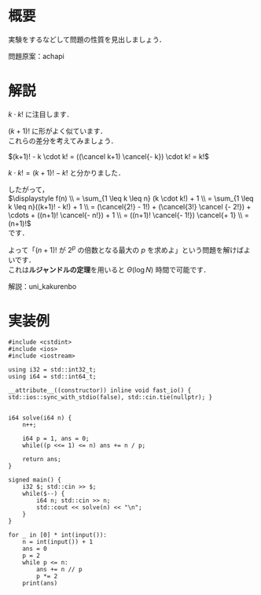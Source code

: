 # 概要
実験をするなどして問題の性質を見出しましょう．

問題原案：achapi

# 解説
$k \cdot k!$ に注目します．  

$(k+1)!$ に形がよく似ています．  
これらの差分を考えてみましょう．  

$(k+1)! - k \cdot k! = ((\cancel k+1) \cancel{- k}) \cdot k! = k!$

$k \cdot k! = (k+1)! - k!$ と分かりました．

したがって，  
$\displaystyle f(n) \\ = \sum_{1 \leq k \leq n} (k \cdot k!) + 1 \\ = \sum_{1 \leq k \leq n}((k+1)! - k!) + 1 \\ = (\cancel{2!} - 1!) + (\cancel{3!} \cancel {- 2!}) + \cdots + ((n+1)! \cancel{- n!}) + 1 \\ = ((n+1)! \cancel{- 1!}) \cancel{+ 1} \\ = (n+1)!$  
です．  

よって「$(n+1)!$ が $2^p$ の倍数となる最大の $p$ を求めよ」という問題を解けばよいです．  
これは**ルジャンドルの定理**を用いると $\Theta(\log N)$ 時間で可能です．  

解説：uni_kakurenbo

# 実装例
```cpp:C++
#include <cstdint>
#include <ios>
#include <iostream>

using i32 = std::int32_t;
using i64 = std::int64_t;

__attribute__((constructor)) inline void fast_io() { std::ios::sync_with_stdio(false), std::cin.tie(nullptr); }


i64 solve(i64 n) {
    n++;

    i64 p = 1, ans = 0;
    while((p <<= 1) <= n) ans += n / p;

    return ans;
}

signed main() {
    i32 $; std::cin >> $;
    while($--) {
        i64 n; std::cin >> n;
        std::cout << solve(n) << "\n";
    }
}

```

```py:Python
for _ in [0] * int(input()):
    n = int(input()) + 1
    ans = 0
    p = 2
    while p <= n:
        ans += n // p
        p *= 2
    print(ans)

```
